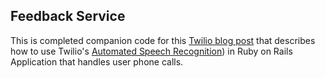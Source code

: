 ## Feedback Service ##

This is completed companion code for this [Twilio blog post](https://www.twilio.com/blog/2018/05/automated-speech-recognition-phone-calls-ruby-on-rails.html) that describes how to use Twilio's [Automated Speech Recognition](https://www.twilio.com/speech-recognition)) in Ruby on Rails Application that handles user phone calls.

